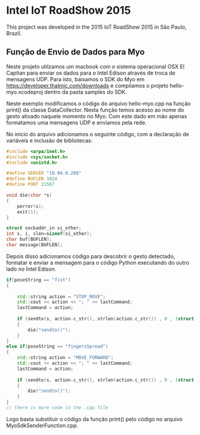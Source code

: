 # Intel IoT RoadShow 2015

This project was developed in the 2015 IoT RoadShow 2015 in São Paulo, Brazil.

## Função de Envio de Dados para Myo

Neste projeto utilzamos um macbook com o sistema operacional OSX El Capitan para enviar os dados para o Intel Edison através de troca de mensagens UDP.
Para isto, baixamos o SDK do Myo em https://developer.thalmic.com/downloads e compilamos o projeto hello-myo.xcodeproj dentro da pasta samples do SDK.

Neste exemplo modificamos o código do arquivo hello-myo.cpp na função print() da classe DataCollector. Nesta função temos acesso ao nome do gesto ativado 
naquele momento no Myo. Com este dado em mão apenas formatamos uma mensagens UDP e enviamos pela rede.

No inicio do arquivo adicionamos o seguinte código, com a declaração de variáveis e inclusão de bibliotecas:

```c++
#include <arpa/inet.h>
#include <sys/socket.h>
#include <unistd.h>

#define SERVER "10.94.0.208"
#define BUFLEN 1024
#define PORT 21567

void die(char *s)
{
    perror(s);
    exit(1);
}

struct sockaddr_in si_other;
int s, i, slen=sizeof(si_other);
char buf[BUFLEN];
char message[BUFLEN];
```

Depois disso adicionamos código para descobrir o gesto detectado, formatar e enviar a mensagem para o código Python executando do outro lado no Intel Edison.

```c++
if(poseString == "fist")
{
        
    std::string action = "STOP_MOVE";
    std::cout << action << "; " << lastCommand;
    lastCommand = action;
        
    if (sendto(s, action.c_str(), strlen(action.c_str()) , 0 , (struct sockaddr *) &si_other, slen)==-1)
    {
        die("sendto()");
    }
}
else if(poseString == "fingersSpread")
{
    std::string action = "MOVE_FORWARD";
    std::cout << action << "; " << lastCommand;
    lastCommand = action;
        
    if (sendto(s, action.c_str(), strlen(action.c_str()) , 0 , (struct sockaddr *) &si_other, slen)==-1)
    {
        die("sendto()");
    }
}
// there is more code in the .cpp file
```

Logo basta substituir o código da função print() pelo código no arquivo MyoSdkSenderFunction.cpp.